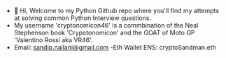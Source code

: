 - 👋 Hi, Welcome to my Python Github repo where you'll find my attempts at solving common Python Interview questions. 
- My username 'cryptonomicon46' is a commbination of the Neal Stephenson book 'Crypotonomicon' and the GOAT of Moto GP 'Valentino Rossi aka VR46'.
- Email: sandip.nallani@gmail.com
-Eth Wallet ENS: cryptoSandman.eth

<!---
cryptonomicon46/cryptonomicon46 is a ✨ special ✨ repository because its `README.md` (this file) appears on your GitHub profile.
You can click the Preview link to take a look at your changes.
--->
